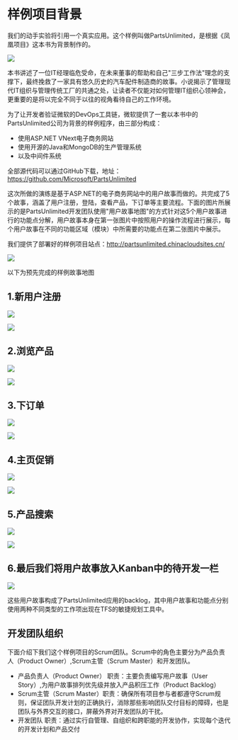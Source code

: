 ﻿# 样例项目背景

我们的动手实验将引用一个真实应用。这个样例叫做PartsUnlimited，是根据《凤凰项目》这本书为背景制作的。

![](images/the-phoenix-project-book.png)

本书讲述了一位IT经理临危受命，在未来董事的帮助和自己"三步工作法"理念的支撑下，最终挽救了一家具有悠久历史的汽车配件制造商的故事。小说揭示了管理现代IT组织与管理传统工厂的共通之处，让读者不仅能对如何管理IT组织心领神会，更重要的是将以完全不同于以往的视角看待自己的工作环境。

为了让开发者验证微软的DevOps工具链，微软提供了一套以本书中的PartsUnlimited公司为背景的样例程序，由三部分构成：

- 使用ASP.NET VNext电子商务网站
- 使用开源的Java和MongoDB的生产管理系统
- 以及中间件系统

全部源代码可以通过GitHub下载，地址：https://github.com/Microsoft/PartsUnlimited

这次所做的演练是基于ASP.NET的电子商务网站中的用户故事而做的。共完成了5个故事，涵盖了用户注册，登陆，查看产品，下订单等主要流程。下面的图片所展示的是PartsUnlimited开发团队使用"用户故事地图"的方式针对这5个用户故事进行的功能点分解，用户故事本身在第一张图片中按照用户的操作流程进行展示，每个用户故事在不同的功能区域（模块）中所需要的功能点在第二张图片中展示。

我们提供了部署好的样例项目站点：http://partsunlimited.chinacloudsites.cn/

![](images/website.png)

以下为预先完成的样例故事地图

## 1.新用户注册

![](images/UserStoryOfRegister-1.jpg)

![](images/UserStoryOfRegister-2.jpg)

## 2.浏览产品

![](images/UserStoryOfBrowseProduct-1.jpg)

![](images/UserStoryOfBrowseProduct-2.jpg)

## 3.下订单

![](images/UserStoryOfOrder-3.jpg)

![](images/UserStoryOfOrder-4.jpg)

## 4.主页促销

![](images/UserStoryOfSalePromotion-1.jpg)

![](images/UserStoryOfSalePromotion-2.jpg)

## 5.产品搜索

![](images/UserStoryOfProductSearch-1.jpg)

![](images/UserStoryOfProductSearch-2.jpg)

## 6.最后我们将用户故事放入Kanban中的待开发一栏

![](images/UserStoryOfWholeKanban.jpg)

这些用户故事构成了PartsUnlimited应用的backlog，其中用户故事和功能点分别使用两种不同类型的工作项出现在TFS的敏捷规划工具中。

## 开发团队组织

下面介绍下我们这个样例项目的Scrum团队。Scrum中的角色主要分为产品负责人（Product Owner）,Scrum主管（Scrum Master）和开发团队。

- 产品负责人（Product Owner） 职责：主要负责编写用户故事（User Story）,为用户故事排列优先级并放入产品积压工作（Product Backlog）
- Scrum主管（Scrum Master）职责：确保所有项目参与者都遵守Scrum规则，保证团队开发计划的正确执行，消除那些影响团队交付目标的障碍，也是团队与外界交互的接口，屏蔽外界对开发团队的干扰。
- 开发团队 职责：通过实行自管理、自组织和跨职能的开发协作，实现每个迭代的开发计划和产品交付


